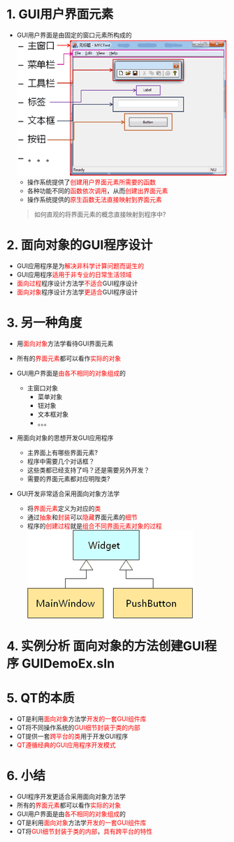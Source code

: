 # 1. GUI用户界面元素
- GUI用户界面是由固定的窗口元素所构成的
    ![](vx_images/003_1.png)
    - 操作系统提供了<font color=red>创建用户界面元素所需要的函数</font>
    - 各种功能不同的<font color=red>函数依次调用</font>，从而<font color=red>创建出界面元素</font>
    - 操作系统提供的<font color=red>原生函数无法直接映射到界面元素</font>
    > 如何直观的将界面元素的概念直接映射到程序中?

# 2. 面向对象的GUI程序设计
- GUI应用程序是为<font color=red>解决非科学计算问题而诞生的</font>
- GUI应用程序<font color=red>适用于非专业的日常生活领域</font>
- <font color=red>面向过程</font>程序设计方法学<font color=red>不适合</font>GUI程序设计
- <font color=red>面向对象</font>程序设计方法学<font color=red>更适合</font>GUI程序设计

# 3. 另一种角度
- 用<font color=red>面向对象</font>方法学看待GUI界面元素
- 所有的<font color=red>界面元素</font>都可以看作<font color=red>实际的对象</font>
- GUI用户界面是<font color=red>由各不相同的对象组成</font>的
    - 主窗口对象
        - 菜单对象
        - 钮对象
        - 文本框对象
        - 。。。

- 用面向对象的思想开发GUI应用程序
    - 主界面上有哪些界面元素?
    - 程序中需要几个对话框？
    - 这些类都已经支持了吗？还是需要另外开发？
    - 需要的界面元素都对应明陛类?

- GUI开发非常适合采用面向对象方法学
    - 将<font color=red>界面元素</font>定义为对应的<font color=red>类</font>
    - 通过<font color=red>抽象</font>和<font color=red>封装</font>可以<font color=red>隐藏</font>界面元素的<font color=red>细节</font>
    - 程序的<font color=red>创建过程</font>就是<font color=red>组合不同界面元素对象的过程</font>
    ![](vx_images/003_2.png)

# 4. 实例分析 面向对象的方法创建GUI程序 GUIDemoEx.sIn

# 5. QT的本质
- QT是利用<font color=red>面向对象</font>方法学<font color=red>开发的一套GUI组件库</font>
- QT将不同操作系统的<font color=red>GUI细节封装于类的内部</font>
- QT提供一套<font color=red>跨平台的类</font>用于开发GUI程序
- <font color=red>QT遵循经典的GUI应用程序开发模式</font>

# 6. 小结
- GUI程序开发更适合采用面向对象方法学
- 所有的<font color=red>界面元素</font>都可以看作<font color=red>实际的对象</font>
- GUI用户界面是由<font color=red>各不相同的对象组成</font>的
- QT是利用<font color=red>面向对象</font>方法学<font color=red>开发的一套GUI组件库</font>
- QT将<font color=red>GUI细节封装于类的内部</font>，<font color=red>具有跨平台的特性</font>

